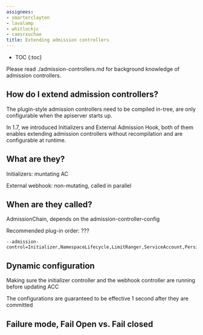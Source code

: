 ```yaml
---
assignees:
- smarterclayton
- lavalamp
- whitlockjc
- caesrxuchao
title: Extending admission controllers
---
```


* TOC
{:toc}

Please read ./admission-controllers.md for background knowledge of admission controllers.

## How do I extend admission controllers?

The plugin-style admission controllers need to be compiled in-tree, are only configurable when the apiserver starts up.

In 1.7, we introduced Initializers and External Admission Hook, both of them enables extending admission controllers without recompilation and are configurable at runtime.

## What are they?

Initializers: muntating AC

External webhook: non-mutating, called in parallel

## When are they called?

AdmissionChain, depends on the admission-controller-config

Recommended plug-in order:
???
```
--admission-control=Initializer,NamespaceLifecycle,LimitRanger,ServiceAccount,PersistentVolumeLabel,DefaultStorageClass,ResourceQuota,DefaultTolerationSeconds,GenericAdmissionWebhook"
```

## Dynamic configuration

Making sure the initializer controller and the webhook controller are running before updating ACC

The configurations are guaranteed to be effective 1 second after they are committed

## Failure mode, Fail Open vs. Fail closed
